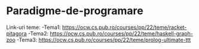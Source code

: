 # Paradigme-de-programare

Link-uri teme:
-Tema1: https://ocw.cs.pub.ro/courses/pp/22/teme/racket-pitagora
-Tema2: https://ocw.cs.pub.ro/courses/pp/22/teme/haskell-graph-zoo
-Tema3: https://ocw.cs.pub.ro/courses/pp/22/teme/prolog-ultimate-ttt
